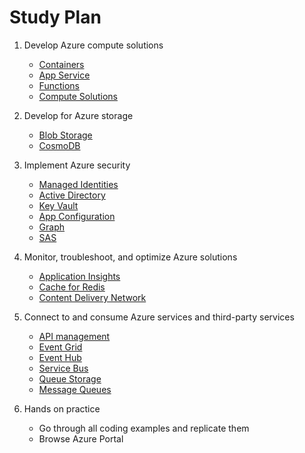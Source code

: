 # Study Plan

1. Develop Azure compute solutions

   - [Containers](./Topics/Containers.md)
   - [App Service](./Topics/App%20Service.md)
   - [Functions](./Topics/Functions.md)
   - [Compute Solutions](./Topics/Compute%20Solutions.md)

1. Develop for Azure storage

   - [Blob Storage](./Topics/Blob%20Storage.md)
   - [CosmoDB](./Topics/CosmoDB.md)

1. Implement Azure security

   - [Managed Identities](./Topics/Managed%20Identities.md)
   - [Active Directory](./Topics/Active%20Directory.md)
   - [Key Vault](./Topics/Key%20Vault.md)
   - [App Configuration](./Topics/App%20Configuration.md)
   - [Graph](./Topics/Graph.md)
   - [SAS](./Topics/Shared%20Access%20Signatures.md)

1. Monitor, troubleshoot, and optimize Azure solutions

   - [Application Insights](./Topics/Application%20Insights.md)
   - [Cache for Redis](./Topics/Cache%20for%20Redis.md)
   - [Content Delivery Network](./Topics/Content%20Delivery%20Network.md)

1. Connect to and consume Azure services and third-party services

   - [API management](./Topics/API%20Management.md)
   - [Event Grid](./Topics/Event%20Grid.md)
   - [Event Hub](./Topics/Events.md)
   - [Service Bus](./Topics/Service%20Bus.md)
   - [Queue Storage](./Topics/Queue%20Storage.md)
   - [Message Queues](./Topics/Message%20Queues.md)

1. Hands on practice

   - Go through all coding examples and replicate them
   - Browse Azure Portal
